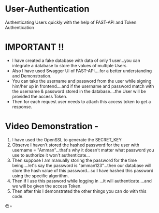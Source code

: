 # User-Authentication
Authenticating Users quickly with the help of FAST-API and Token Authentication


# IMPORTANT !!
- I have created a fake database with data of only 1 user...you can integrate a database to store the values of multiple Users.
- Also I have used Swagger UI of FAST-API....for a better understanding and Demonstration.
- You can take the username and password  from the user while signing him/her up in frontend....and if the username and password match with the username & password stored in the database....the User will be provided the access Token.
- Then for each request user needs to attach this access token to get a response.



# Video Demonstration - 
1. I have used the OpenSSL to generate the SECRET_KEY
2. Observe I haven't stored the hashed password for the user with username = "Amman"...that's why it doesn't matter what password you use to authorize it won't authenticate...
3. Then suppose I am manually storing the password for the time being....let's say the password is "amman123"...then our database will store the hash value of this password...so I have hashed this password using the specific algorithm.
4. Then if I use this password while logging in ...it will authenticate....and we will be given the access Token.
5. Then after this I demonstrated the other things you can do with this code.




😊⭐
